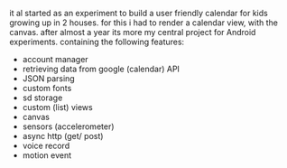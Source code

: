 it al started as an experiment to build a user friendly calendar for kids growing up in 2 houses. for this i had to render a calendar view, with the canvas. after almost a year its more my central project for Android experiments. containing the following features:

- account manager
- retrieving data from google (calendar) API
- JSON parsing
- custom fonts
- sd storage
- custom (list) views
- canvas
- sensors (accelerometer)
- async http (get/ post)
- voice record
- motion event
